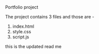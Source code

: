 Portfolio project


The project contains 3 files and those are - 
1. index.html
2. style.css
3. script.js

this is the updated read me